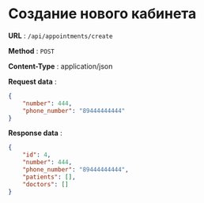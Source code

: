 #  Создание нового кабинета


**URL** : `/api/appointments/create`

**Method** : `POST`

**Content-Type** : application/json

**Request data** :
```json
{
    "number": 444,
    "phone_number": "89444444444"
}
```

**Response data** :
```json
{
    "id": 4,
    "number": 444,
    "phone_number": "89444444444",
    "patients": [],
    "doctors": []
}
```
